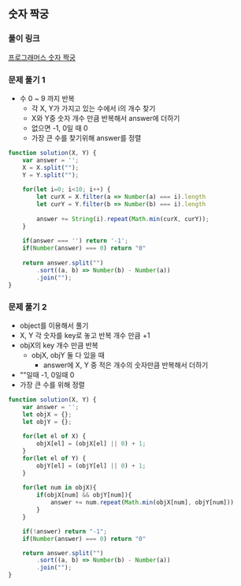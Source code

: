 ## 숫자 짝궁

### 풀이 링크

[프로그래머스 숫자 짝궁](https://school.programmers.co.kr/learn/courses/30/lessons/131128)

### 문제 풀기 1

- 수 0 ~ 9 까지 반복
  - 각 X, Y가 가지고 있는 수에서 i의 개수 찾기
  - X와 Y중 숫자 개수 만큼 반복해서 answer에 더하기
  - 없으면 -1, 0일 때 0
  - 가장 큰 수를 찾기위해 answer를 정렬 

```javascript
function solution(X, Y) {
    var answer = '';
    X = X.split("");
    Y = Y.split("");
    
    for(let i=0; i<10; i++) {
        let curX = X.filter(a => Number(a) === i).length
        let curY = Y.filter(b => Number(b) === i).length
        
        answer += String(i).repeat(Math.min(curX, curY));
    }
    
    if(answer === '') return '-1';
    if(Number(answer) === 0) return "0"
    
    return answer.split("")
        .sort((a, b) => Number(b) - Number(a))
        .join("");
}
```

### 문제 풀기 2

- object를 이용해서 풀기
- X, Y 각 숫자를 key로 놓고 반복 개수 만큼 +1
- objX의 key 개수 만큼 반복
  - objX, objY 둘 다 있을 때
    - answer에 X, Y 중 적은 개수의 숫자만큼 반복해서 더하기
- ""일때 -1, 0일때 0
- 가장 큰 수를 위해 정렬

```javascript
function solution(X, Y) {
    var answer = '';
    let objX = {};
    let objY = {};
    
    for(let el of X) {
        objX[el] = (objX[el] || 0) + 1;
    }
    for(let el of Y) {
        objY[el] = (objY[el] || 0) + 1;
    }
    
    for(let num in objX){
        if(objX[num] && objY[num]){
            answer += num.repeat(Math.min(objX[num], objY[num]))
        }
    }

    if(!answer) return "-1";
    if(Number(answer) === 0) return "0"

    return answer.split("")
        .sort((a, b) => Number(b) - Number(a))
        .join("");
}
```
